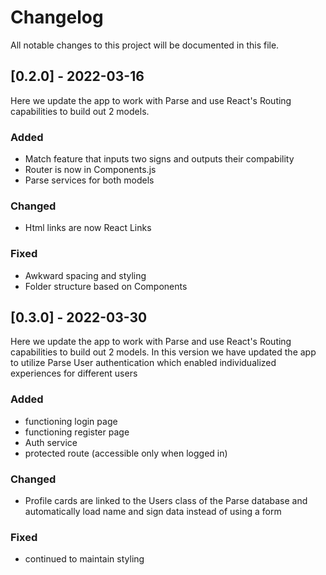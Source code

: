 # Changelog
All notable changes to this project will be documented in this file.

## [0.2.0] - 2022-03-16
 
Here we update the app to work with Parse and use React's Routing capabilities to build out 2 models.
 
### Added
- Match feature that inputs two signs and outputs their compability
- Router is now in Components.js
- Parse services for both models

### Changed
- Html links are now React Links
 
### Fixed
- Awkward spacing and styling
- Folder structure based on Components

## [0.3.0] - 2022-03-30
 
Here we update the app to work with Parse and use React's Routing capabilities to build out 2 models.
In this version we have updated the app to utilize Parse User authentication which enabled individualized experiences for different users

### Added
- functioning login page
- functioning register page
- Auth service
- protected route (accessible only when logged in)

### Changed
- Profile cards are linked to the Users class of the Parse database and automatically load name and sign data instead of using a form

### Fixed
- continued to maintain styling